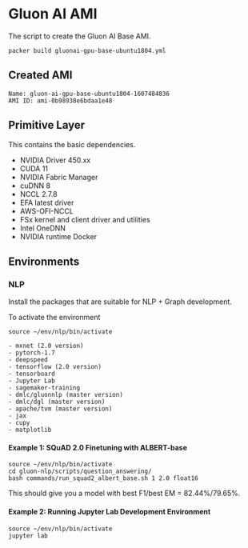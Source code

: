 # Gluon AI AMI

The script to create the Gluon AI Base AMI.

```
packer build gluonai-gpu-base-ubuntu1804.yml
```

## Created AMI

```
Name: gluon-ai-gpu-base-ubuntu1804-1607484836
AMI ID: ami-0b98938e6bdaa1e48
```

## Primitive Layer
This contains the basic dependencies.

- NVIDIA Driver 450.xx
- CUDA 11
- NVIDIA Fabric Manager
- cuDNN 8
- NCCL 2.7.8
- EFA latest driver
- AWS-OFI-NCCL 
- FSx kernel and client driver and utilities
- Intel OneDNN
- NVIDIA runtime Docker

## Environments

### NLP

Install the packages that are suitable for NLP + Graph development.

To activate the environment
```
source ~/env/nlp/bin/activate
````

```
- mxnet (2.0 version)
- pytorch-1.7
- deepspeed
- tensorflow (2.0 version)
- tensorboard
- Jupyter Lab
- sagemaker-training
- dmlc/gluonnlp (master version)
- dmlc/dgl (master version)
- apache/tvm (master version)
- jax
- cupy
- matplotlib
```

#### Example 1: SQuAD 2.0 Finetuning with ALBERT-base

```
source ~/env/nlp/bin/activate
cd gluon-nlp/scripts/question_answering/
bash commands/run_squad2_albert_base.sh 1 2.0 float16
```

This should give you a model with best F1/best EM = 82.44%/79.65%.


#### Example 2: Running Jupyter Lab Development Environment

```
source ~/env/nlp/bin/activate
jupyter lab
```
